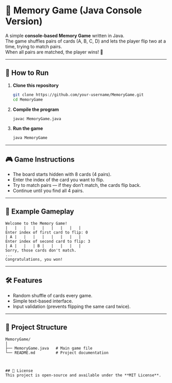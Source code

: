 # 🎴 Memory Game (Java Console Version)

A simple **console-based Memory Game** written in Java.  
The game shuffles pairs of cards (A, B, C, D) and lets the player flip two at a time, trying to match pairs.  
When all pairs are matched, the player wins! 🎉

---

## 🚀 How to Run

1. **Clone this repository**
   ```bash
   git clone https://github.com/your-username/MemoryGame.git
   cd MemoryGame
   ```

2. **Compile the program**
   ```bash
   javac MemoryGame.java
   ```

3. **Run the game**
   ```bash
   java MemoryGame
   ```

---

## 🎮 Game Instructions
- The board starts hidden with 8 cards (4 pairs).
- Enter the index of the card you want to flip.
- Try to match pairs — if they don’t match, the cards flip back.
- Continue until you find all 4 pairs.

---

## 📌 Example Gameplay
```
Welcome to the Memory Game!
|   |   |   |   |   |   |   |   |
Enter index of first card to flip: 0
| A |   |   |   |   |   |   |   |
Enter index of second card to flip: 3
| A |   |   | B |   |   |   |   |
Sorry, those cards don't match.
...
Congratulations, you won!
```

---

## 🛠️ Features
- Random shuffle of cards every game.
- Simple text-based interface.
- Input validation (prevents flipping the same card twice).

---

## 📂 Project Structure
```
MemoryGame/
│
├── MemoryGame.java   # Main game file
└── README.md         # Project documentation



## 📜 License
This project is open-source and available under the **MIT License**.
